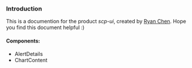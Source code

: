 ### Introduction
This is a documention for the product *scp-ui*, created by [Ryan Chen](mailto:ryanchen@telmediatech.com). Hope you find this document helpful :)

#### Components:
 *  AlertDetails
 *  ChartContent
